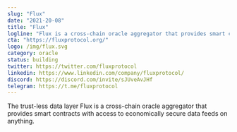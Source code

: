 ```yaml
---
slug: "Flux"
date: "2021-20-08"
title: "Flux"
logline: "Flux is a cross-chain oracle aggregator that provides smart contracts with access to economically secure data feeds on anything."
cta: "https://fluxprotocol.org/"
logo: /img/flux.svg
category: oracle
status: building
twitter: https://twitter.com/fluxprotocol
linkedin: https://www.linkedin.com/company/fluxprotocol/
discord: https://discord.com/invite/sJUveAvJHf
telegram: https://t.me/fluxprotocol
---
```


The trust-less data layer
Flux is a cross-chain oracle aggregator that provides smart contracts with access to economically secure data feeds on anything.
